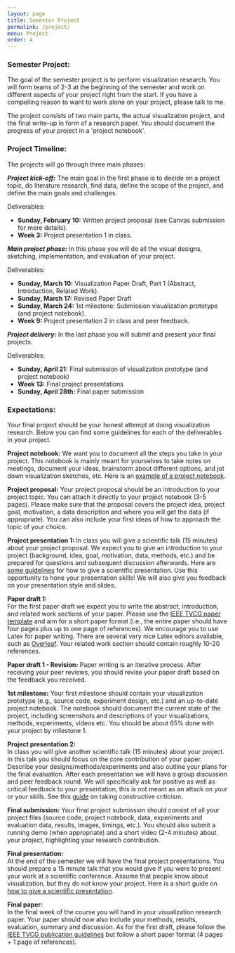 ```yaml
---
layout: page
title: Semester Project
permalink: /project/
menu: Project
order: 4
---
```



### Semester Project:
The goal of the semester project is to perform visualization research. You will form teams of 2-3 at the beginning of the semester and work on different aspects of your project right from the start. If you have a compelling reason to want to work alone on your project, please talk to me.

The project consists of two main parts, the actual visualization project, and the final write-up in form of a research paper. You should document the progress of your project in a 'project notebook'. 

### Project Timeline:
The projects will go through three main phases:

***Project kick-off:*** The main goal in the first phase is to decide on a project topic, do literature research, find data, define the scope of the project, and define the main goals and challenges. 

Deliverables: 

* **Sunday, February 10:** Written project proposal (see Canvas submission for more details).
* **Week 3:** Project presentation 1 in class.

***Main project phase:*** In this phase you will do all the visual designs, sketching, implementation, and evaluation of your project. 

Deliverables:

* **Sunday, March 10:** Visualization Paper Draft, Part 1 (Abstract, Introduction, Related Work). 
* **Sunday, March 17:** Revised Paper Draft
* **Sunday, March 24:** 1st milestone: Submission visualization prototype (and project notebook). 
* **Week 9:** Project presentation 2 in class and peer feedback.

***Project delivery:*** In the last phase you will submit and present your final projects.

Deliverables:

* **Sunday, April 21:** Final submission of visualization prototype (and project notebook)
* **Week 13:** Final project presentations
* **Sunday, April 28th:** Final paper submission


### Expectations:
Your final project should be your honest attempt at doing visualization research. Below you can find some guidelines for each of the deliverables in your project.

**Project notebook:** We want you to document all the steps you take in your project. This notebook is mainly meant for yourselves to take notes on meetings, document your ideas, brainstorm about different options, and jot down visualization sketches, etc. Here is an [example of a project notebook](/assets/material/BechdelTest_ProcessBook.pdf).

**Project proposal:** Your project proposal should be an introduction to your project topic. You can attach it directly to your project notebook (3-5 pages). Please make sure that the proposal covers the project idea, project goal, motivation, a data description and where you will get the data (if appropriate). You can also include your first ideas of how to approach the topic of your choice. 

**Project presentation 1:** In class you will give a scientific talk (15 minutes) about your project proposal. We expect you to give an introduction to your project (background, idea, goal, motivation, data, methods, etc.) and be prepared for questions and subsequent discussion afterwards. Here are [some guidelines](https://www.elsevier.com/connect/how-to-give-a-dynamic-scientific-presentation) for how to give a scientific presentation. Use this opportunity to hone your presentation skills! We will also give you feedback on your presentation style and slides.
 
**Paper draft 1:**  
For the first paper draft we expect you to write the abstract, introduction, and related work sections of your paper. Please use the [IEEE TVCG paper template](http://junctionpublishing.org/vgtc/Track/vis-tvcg.html) and aim for a short paper format (i.e., the entire paper should have four pages plus up to one page of references). We encourage you to use Latex for paper writing. There are several very nice Latex editors available, such as [Overleaf](https://www.overleaf.com/). Your related work section should contain roughly 10-20 references.

**Paper draft 1 - Revision:** 
Paper writing is an iterative process. After receiving your peer reviews, you should revise your paper draft based on the feedback you received. 

**1st milestone:** 
Your first milestone should contain your visualization prototype (e.g., source code, experiment design, etc.) and an up-to-date project notebook. The notebook should document the current state of the project, including screenshots and descriptions of your visualizations, methods, experiments, videos etc. You should be about 65% done with your project by milestone 1. 
 
**Project presentation 2:**  
In class you will give another scientific talk (15 minutes) about your project. In this talk you should focus on the core contribution of your paper. Describe your designs/methods/experiments and also outline your plans for the final evaluation. After each presentation we will have a group discussion and peer feedback round. We will specifically ask for positive as well as critical feedback to your presentation, this is not meant as an attack on your or your skills. See this [guide](https://www.bachelorsdegreeonline.com/blog/2013/how-to-handle-criticism-in-college-and-beyond/) on taking constructive criticism.

**Final submission:** 
Your final project submission should consist of all your project files (source code, project notebook, data, experiments and evaluation data, results, images, timings, etc.). You should also submit a running demo (when appropriate) and a short video (2-4 minutes) about your project, highlighting your research contribution.

**Final presentation:**  
At the end of the semester we will have the final project presentations. You should prepare a 15 minute talk that you would give if you were to present your work at a scientific conference. Assume that people know about visualization, but they do not know your project. Here is a short guide on [how to give a scientific presentation](https://www.elsevier.com/connect/how-to-give-a-dynamic-scientific-presentation).

**Final paper:**  
In the final week of the course you will hand in your visualization research paper. Your paper should now also include your methods, results, evaluation, summary and discussion. As for the first draft, please follow the [IEEE TVCG publication guidelines](http://junctionpublishing.org/vgtc/Track/vis-tvcg.html) but follow a short paper format (4 pages + 1 page of references).